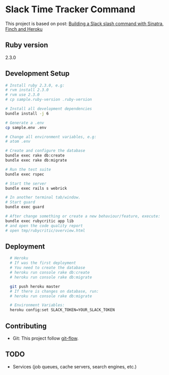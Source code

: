 # Slack Time Tracker Command
This project is based on post: [Building a Slack slash command with Sinatra, Finch and Heroku](https://wearestac.com/blog/building-a-slack-slash-command-with-sinatra-finch-and-heroku)

## Ruby version
2.3.0

## Development Setup
```sh
# Install ruby 2.3.0, e.g:
# rvm install 2.3.0
# rvm use 2.3.0
# cp sample.ruby-version .ruby-version

# Install all development dependencies
bundle install -j 6

# Generate a .env
cp sample.env .env

# Change all environment variables, e.g:
# atom .env

# Create and configure the database
bundle exec rake db:create
bundle exec rake db:migrate

# Run the test suite
bundle exec rspec

# Start the server
bundle exec rails s webrick

# In another terminal tab/window.
# Start guard
bundle exec guard

# After change something or create a new behaviour/feature, execute:
bundle exec rubycritic app lib
# and open the code quality report
# open tmp/rubycritic/overview.html
```

## Deployment
```sh
  # Heroku
  # If was the first deployment
  # You need to create the database
  # heroku run console rake db:create
  # heroku run console rake db:migrate

  git push heroku master
  # If there is changes on database, run:
  # heroku run console rake db:migrate

  # Environment Variables:
  heroku config:set SLACK_TOKEN=YOUR_SLACK_TOKEN
```

## Contributing
* Git: This project follow [git-flow](http://nvie.com/posts/a-successful-git-branching-model/).

## TODO

* Services (job queues, cache servers, search engines, etc.)
